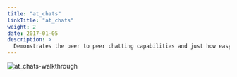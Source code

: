 ```yaml
---
title: "at_chats"
linkTitle: "at_chats"
weight: 2
date: 2017-01-05
description: >
  Demonstrates the peer to peer chatting capabilities and just how easy it is to implement into nay project!
---
```


![at_chats-walkthrough](https://raw.githubusercontent.com/atsign-foundation/at_demos/master/at_chats/assets/at_chats_demo.gif)